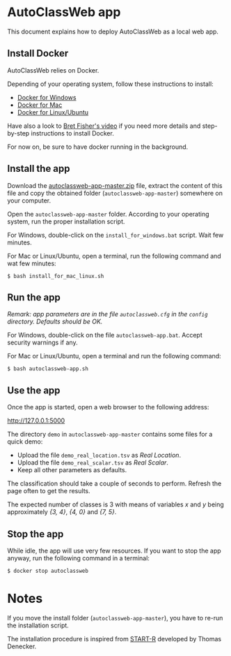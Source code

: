 # AutoClassWeb app

This document explains how to deploy AutoClassWeb as a local web app.


## Install Docker

AutoClassWeb relies on Docker.

Depending of your operating system, follow these instructions to install:

- [Docker for Windows](https://docs.docker.com/docker-for-windows/install/)
- [Docker for Mac](https://docs.docker.com/docker-for-mac/install/)
- [Docker for Linux/Ubuntu](https://docs.docker.com/install/linux/docker-ce/ubuntu/)

Have also a look to [Bret Fisher's video](https://www.bretfisher.com/installdocker/) if you need more details and step-by-step instructions to install Docker.

For now on, be sure to have docker running in the background.


## Install the app

Download the [autoclassweb-app-master.zip](https://github.com/pierrepo/autoclassweb-app/archive/master.zip) file, extract the content of this file and copy the obtained folder (`autoclassweb-app-master`) somewhere on your computer.

Open the `autoclassweb-app-master` folder. According to your operating system, run the proper installation script.

For Windows, double-click on the `install_for_windows.bat` script. Wait few minutes.

For Mac or Linux/Ubuntu, open a terminal, run the following command and wat few minutes:
```
$ bash install_for_mac_linux.sh
```

## Run the app

*Remark: app parameters are in the file `autoclassweb.cfg` in the `config` directory. Defaults should be OK.*

For Windows, double-click on the file `autoclassweb-app.bat`. Accept security warnings if any.

For Mac or Linux/Ubuntu, open a terminal and run the following command:
```
$ bash autoclassweb-app.sh
```



## Use the app

Once the app is started, open a web browser to the following address:

<http://127.0.0.1:5000>

The directory `demo` in `autoclassweb-app-master` contains some files for a quick demo:

- Upload the file `demo_real_location.tsv` as *Real Location*.
- Upload the file `demo_real_scalar.tsv` as *Real Scalar*.
- Keep all other parameters as defaults.

The classification should take a couple of seconds to perform. Refresh the page often to get the results.

The expected number of classes is 3 with means of variables *x* and *y* being approximately *{3, 4}*, *{4, 0}* and *{7, 5}*.


## Stop the app

While idle, the app will use very few resources. If you want to stop the app anyway, run the following command in a terminal:
```
$ docker stop autoclassweb
```



# Notes

If you move the install folder (`autoclassweb-app-master`), you have to re-run the installation script.

The installation procedure is inspired from [START-R](https://github.com/thomasdenecker/START-R) developed by Thomas Denecker.


